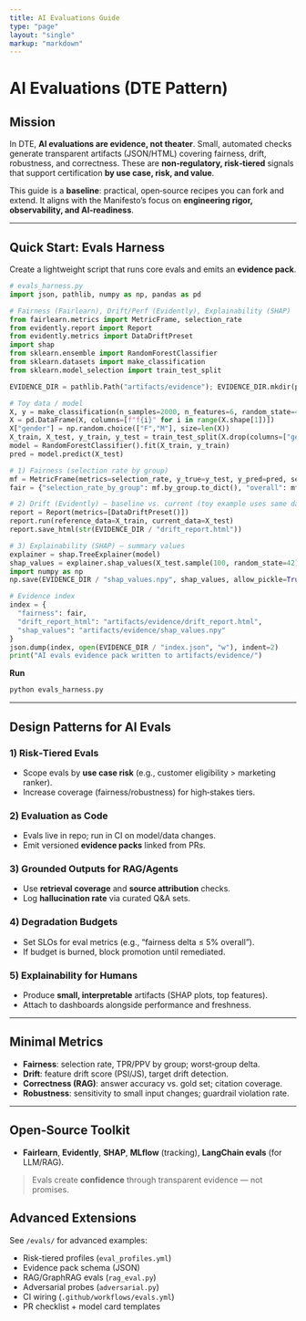 ```yaml
---
title: AI Evaluations Guide
type: "page"
layout: "single"
markup: "markdown"
---
```


# AI Evaluations (DTE Pattern)

## Mission

In DTE, **AI evaluations are evidence, not theater**. Small, automated checks generate transparent artifacts (JSON/HTML) covering fairness, drift, robustness, and correctness. These are **non‑regulatory, risk‑tiered** signals that support certification **by use case, risk, and value**.

This guide is a **baseline**: practical, open‑source recipes you can fork and extend. It aligns with the Manifesto’s focus on **engineering rigor, observability, and AI‑readiness**.

---

## Quick Start: Evals Harness

Create a lightweight script that runs core evals and emits an **evidence pack**.

```python
# evals_harness.py
import json, pathlib, numpy as np, pandas as pd

# Fairness (Fairlearn), Drift/Perf (Evidently), Explainability (SHAP)
from fairlearn.metrics import MetricFrame, selection_rate
from evidently.report import Report
from evidently.metrics import DataDriftPreset
import shap
from sklearn.ensemble import RandomForestClassifier
from sklearn.datasets import make_classification
from sklearn.model_selection import train_test_split

EVIDENCE_DIR = pathlib.Path("artifacts/evidence"); EVIDENCE_DIR.mkdir(parents=True, exist_ok=True)

# Toy data / model
X, y = make_classification(n_samples=2000, n_features=6, random_state=42)
X = pd.DataFrame(X, columns=[f"f{i}" for i in range(X.shape[1])])
X["gender"] = np.random.choice(["F","M"], size=len(X))
X_train, X_test, y_train, y_test = train_test_split(X.drop(columns=["gender"]), y, test_size=0.3, random_state=42)
model = RandomForestClassifier().fit(X_train, y_train)
pred = model.predict(X_test)

# 1) Fairness (selection rate by group)
mf = MetricFrame(metrics=selection_rate, y_true=y_test, y_pred=pred, sensitive_features=X.loc[y_test.index, "gender"])
fair = {"selection_rate_by_group": mf.by_group.to_dict(), "overall": mf.overall}

# 2) Drift (Evidently) — baseline vs. current (toy example uses same data twice)
report = Report(metrics=[DataDriftPreset()])
report.run(reference_data=X_train, current_data=X_test)
report.save_html(str(EVIDENCE_DIR / "drift_report.html"))

# 3) Explainability (SHAP) — summary values
explainer = shap.TreeExplainer(model)
shap_values = explainer.shap_values(X_test.sample(100, random_state=42).values)
import numpy as np
np.save(EVIDENCE_DIR / "shap_values.npy", shap_values, allow_pickle=True)

# Evidence index
index = {
  "fairness": fair,
  "drift_report_html": "artifacts/evidence/drift_report.html",
  "shap_values": "artifacts/evidence/shap_values.npy"
}
json.dump(index, open(EVIDENCE_DIR / "index.json", "w"), indent=2)
print("AI evals evidence pack written to artifacts/evidence/")
```

**Run**
```bash
python evals_harness.py
```

---

## Design Patterns for AI Evals

### 1) Risk‑Tiered Evals
- Scope evals by **use case risk** (e.g., customer eligibility > marketing ranker).  
- Increase coverage (fairness/robustness) for high‑stakes tiers.  

### 2) Evaluation as Code
- Evals live in repo; run in CI on model/data changes.  
- Emit versioned **evidence packs** linked from PRs.  

### 3) Grounded Outputs for RAG/Agents
- Use **retrieval coverage** and **source attribution** checks.  
- Log **hallucination rate** via curated Q&A sets.  

### 4) Degradation Budgets
- Set SLOs for eval metrics (e.g., “fairness delta ≤ 5% overall”).  
- If budget is burned, block promotion until remediated.  

### 5) Explainability for Humans
- Produce **small, interpretable** artifacts (SHAP plots, top features).  
- Attach to dashboards alongside performance and freshness.  

---

## Minimal Metrics

- **Fairness**: selection rate, TPR/PPV by group; worst‑group delta.  
- **Drift**: feature drift score (PSI/JS), target drift detection.  
- **Correctness (RAG)**: answer accuracy vs. gold set; citation coverage.  
- **Robustness**: sensitivity to small input changes; guardrail violation rate.  

---

## Open‑Source Toolkit

- **Fairlearn**, **Evidently**, **SHAP**, **MLflow** (tracking), **LangChain evals** (for LLM/RAG).

> Evals create **confidence** through transparent evidence — not promises. 

## Advanced Extensions

See `/evals/` for advanced examples:  
- Risk-tiered profiles (`eval_profiles.yml`)  
- Evidence pack schema (JSON)  
- RAG/GraphRAG evals (`rag_eval.py`)  
- Adversarial probes (`adversarial.py`)  
- CI wiring (`.github/workflows/evals.yml`)  
- PR checklist + model card templates  

